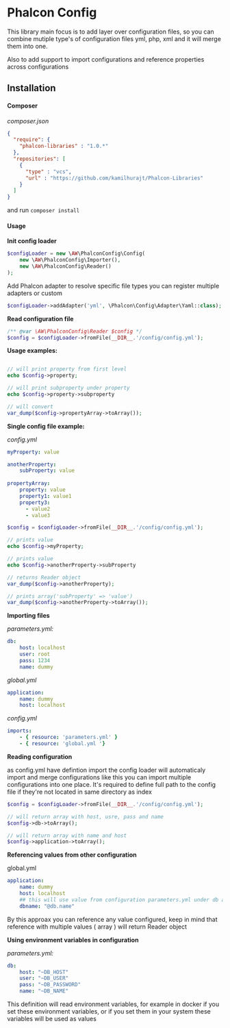 # Phalcon Config

This library main focus is to add layer over configuration files, so you can combine
mutiple type's of configuration files yml, php, xml and it will merge them into one. 

Also to add support to import configurations and reference properties across configurations

## Installation

#### Composer
*composer.json*
```json
{
  "require": {
    "phalcon-libraries" : "1.0.*"
  },
  "repositories": [
    {
      "type" : "vcs",
      "url" : "https://github.com/kamilhurajt/Phalcon-Libraries"
    }
  ]
}
```

and run `composer install`

#### Usage

**Init config loader**
```php
$configLoader = new \AW\PhalconConfig\Config(
    new \AW\PhalconConfig\Importer(),
    new \AW\PhalconConfig\Reader()
);
```

Add Phalcon adapter to resolve specific file types you can register multiple adapters or custom
```php
$configLoader->addAdapter('yml', \Phalcon\Config\Adapter\Yaml::class);
```

**Read configuration file**

```php
/** @var \AW\PhalconConfig\Reader $config */
$config = $configLoader->fromFile(__DIR__.'/config/config.yml');

```

**Usage examples:**

```php

// will print property from first level
echo $config->property;

// will print subproperty under property
echo $config->property->subproperty

// will convert
var_dump($config->propertyArray->toArray());

```

**Single config file example:**

*config.yml*
```yaml
myProperty: value

anotherProperty:
    subProperty: value
    
propertyArray:
    property: value
    property1: value1
    property3: 
      - value2
      - value3

```

```php
$config = $configLoader->fromFile(__DIR__.'/config/config.yml');

// prints value
echo $config->myProperty;

// prints value
echo $config->anotherProperty->subProperty

// returns Reader object
var_dump($config->anotherProperty);

// prints array('subProperty' => 'value')
var_dump($config->anotherProperty->toArray());
```

**Importing files**

*parameters.yml:*
```yaml
db:
    host: localhost
    user: root
    pass: 1234
    name: dummy

```
*global.yml*
```yaml
application:
    name: dummy
    host: localhost

```
*config.yml*
```yaml
imports:
    - { resource: 'parameters.yml' }
    - { resource: 'global.yml '}
```

**Reading configuration**
 
 as config.yml have defintion import the config loader will automaticaly import and merge configurations
like this you can import multiple configurations into one place.
It's required to define full path to the config file if they're not located in same directory as index
```php
$config = $configLoader->fromFile(__DIR__.'/config/config.yml');

// will return array with host, usre, pass and name
$config->db->toArray();

// will return array with name and host
$config->application->toArray();
```

**Referencing values from other configuration**

global.yml
```yaml
application:
    name: dummy
    host: localhost
    ## this will use value from configuration parameters.yml under db and name
    dbname: "@db.name"
```
By this approax you can reference any value configured, keep in mind that reference with multiple values ( array ) will return Reader object

**Using environment variables in configuration**

*parameters.yml:*
```yaml
db:
    host: "~DB_HOST"
    user: "~DB_USER"
    pass: "~DB_PASSWORD"
    name: "~DB_NAME"
```
This definition will read environment variables, for example in docker if you set these environment variables, or if you set them in your system 
these variables will be used as values


